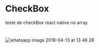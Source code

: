 # CheckBox
teste de  checkBox  react native  no  array

#
![whatsapp image 2018-04-13 at 13 46 28](https://user-images.githubusercontent.com/33867847/38747531-8db96734-3f21-11e8-8ffb-2ae5d142442f.jpeg)
